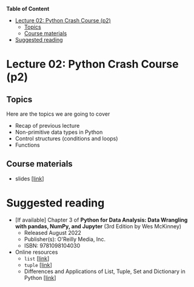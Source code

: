 **Table of Content**
- [Lecture 02: Python Crash Course (p2)](#lecture-02-python-crash-course-p2)
  - [Topics](#topics)
  - [Course materials](#course-materials)
- [Suggested reading](#suggested-reading)


# Lecture 02: Python Crash Course (p2)

## Topics
Here are the topics we are going to cover
* Recap of previous lecture
* Non-primitive data types in Python
* Control structures (conditions and loops)
* Functions

## Course materials
* slides [[link](https://docs.google.com/presentation/d/1T8cfUbD1nhGtIAzM6uJuLPAcYzCAfCs5q_4XgVkFQPM/edit#slide=id.p)]

# Suggested reading
* [If available] Chapter 3 of **Python for Data Analysis: Data Wrangling with pandas, NumPy, and Jupyter** (3rd Edition by Wes McKinney)
  * Released August 2022
  * Publisher(s): O'Reilly Media, Inc.
  * ISBN: 9781098104030
* Online resources
  * `list` [[link](https://www.geeksforgeeks.org/python-lists/)]
  * `tuple` [[link](https://www.geeksforgeeks.org/python-tuples/)]
  * Differences and Applications of List, Tuple, Set and Dictionary in Python [[link](https://www.geeksforgeeks.org/differences-and-applications-of-list-tuple-set-and-dictionary-in-python/)]

